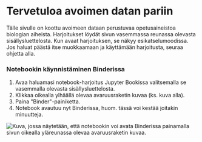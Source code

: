 Tervetuloa avoimen datan pariin
===============================

Tälle sivulle on koottu avoimeen dataan perustuvaa opetusaineistoa biologian aiheista.
Harjoitukset löydät sivun vasemmassa reunassa olevasta sisällysluettelosta.
Kun avaat harjoituksen, se näkyy esikatselumoodissa.
Jos haluat päästä itse muokkaamaan ja käyttämään harjoitusta, seuraa ohjetta alla.

### Notebookin käynnistäminen Binderissa

1. Avaa haluamasi notebook-harjoitus Jupyter Bookissa valitsemalla se vasemmalla olevasta sisällysluettelosta.
1. Klikkaa oikealla ylhäällä olevaa avaruusraketin kuvaa (ks. kuva alla).
1. Paina "Binder"-painiketta.
1. Notebook avautuu nyt Binderissa, huom. tässä voi kestää joitakin minuutteja.

![Kuva, jossa näytetään, että notebookin voi avata Binderissa painamalla sivun oikealla yläreunassa olevaa avaruusraketin kuvaa.](/kuvat/jupyter-book-example.png)

